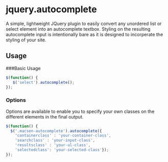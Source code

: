jquery.autocomplete
===================

A simple, lightweight JQuery plugin to easily convert any unordered list or select element into an autocomplete textbox. Styling on the resulting autocomplete input is intentionally bare as it is designed to incorperate the styling of your site.

Usage
----------
###Basic Usage

```javascript
$(function() {
   $('select').autocomplete();
});
```

### Options

Options are available to enable you to specify your own classes on the different elements in the final output.

```javascript
$(function() {
  $('.macsen-autocomplete').autocomplete({
    'containerclass' : 'your-container-class',
    'searchclass' : 'your-input-class',
    'resultsclass' : 'your-ul-class',
    'selectedclass': 'your-selected-class'});
});
```